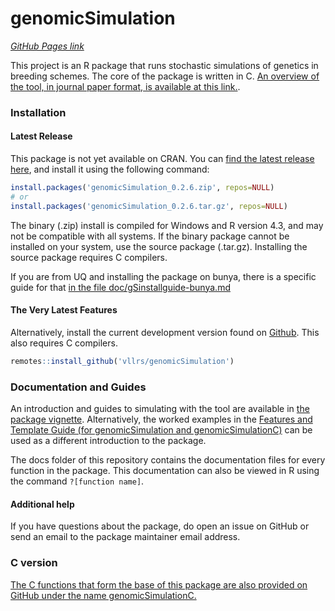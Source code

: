# genomicSimulation
*[GitHub Pages link](https://vllrs.github.io/genomicSimulation/)*

This project is an R package that runs stochastic simulations of genetics in breeding schemes. The core of the package is written in C. [An overview of the tool, in journal paper format, is available at this link.](http://dx.doi.org/10.1093/g3journal/jkac216).


### Installation

#### Latest Release
This package is not yet available on CRAN. You can [find the latest release here](https://github.com/vllrs/genomicSimulation/releases), and install it using the following command:

```r
install.packages('genomicSimulation_0.2.6.zip', repos=NULL)
# or 
install.packages('genomicSimulation_0.2.6.tar.gz', repos=NULL)
```

The binary (.zip) install is compiled for Windows and R version 4.3, and may not be compatible with all systems. If the binary package cannot be installed on your system, use the source package (.tar.gz). Installing the source package requires C compilers.

If you are from UQ and installing the package on bunya, there is a specific guide for that [in the file doc/gSinstallguide-bunya.md](doc/gSinstallguide-bunya.md)

#### The Very Latest Features
Alternatively, install the current development version found on [Github](https://github.com/vllrs/genomicSimulation). This also requires C compilers. 

```r
remotes::install_github('vllrs/genomicSimulation')
```

### Documentation and Guides

An introduction and guides to simulating with the tool are available in [the package vignette](https://vllrs.github.io/genomicSimulation/doc/gSvignette.html). Alternatively, the  worked examples in the [Features and Template Guide (for genomicSimulation and genomicSimulationC)](https://vllrs.github.io/genomicSimulationC/html/templates.html) can be used as a different introduction to the package.  

The docs folder of this repository contains the documentation files for every function in the package. This documentation can also be viewed in R using the command `?[function name]`. 

#### Additional help
If you have questions about the package, do open an issue on GitHub or send an email to the package maintainer email address.

### C version
[The C functions that form the base of this package are also provided on GitHub under the name genomicSimulationC.](https://github.com/vllrs/genomicSimulationC)

